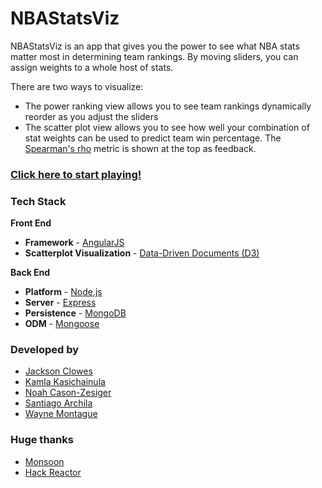NBAStatsViz
=========

NBAStatsViz is an app that gives you the power to see what NBA stats matter most in determining team rankings.
By moving sliders, you can assign weights to a whole host of stats.  

There are two ways to visualize:
* The power ranking view allows you to see team rankings dynamically reorder as you adjust the sliders
* The scatter plot view allows you to see how well your combination of stat weights can be used to predict team win percentage.  The [Spearman's rho](http://en.wikipedia.org/wiki/Spearman's_rank_correlation_coefficient) metric is shown at the top as feedback.

### [Click here to start playing!](http://www.moneyballer.us/ "MoneyBaller")


### Tech Stack
<strong>Front End</strong>
* <strong>Framework</strong> - [AngularJS](http://www.angularjs.org/)
* <strong>Scatterplot Visualization</strong> - [Data-Driven Documents (D3)](http://www.d3js.org/)

<strong>Back End</strong>
* <strong>Platform</strong> - [Node.js](http://www.nodejs.org/)
* <strong>Server</strong> - [Express](http://www.expressjs.com/‎)
* <strong>Persistence</strong> - [MongoDB](http://www.mongodb.org/)
* <strong>ODM</strong> - [Mongoose](http://www.mongoosejs.com/)

### Developed by
* [Jackson Clowes](https://github.com/turingtesties)
* [Kamla Kasichainula](https://github.com/kamalama)
* [Noah Cason-Zesiger](https://github.com/noahjcz)
* [Santiago Archila](https://github.com/sarchila)
* [Wayne Montague](https://github.com/stateoflux)

### Huge thanks
* [Monsoon](http://www.monsoonco.com/)
* [Hack Reactor](http://www.hackreactor.com/)
